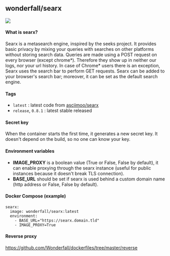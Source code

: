 ## wonderfall/searx

![](https://i.goopics.net/ls.png)

#### What is searx?
Searx is a metasearch engine, inspired by the seeks project.
It provides basic privacy by mixing your queries with searches on other platforms without storing search data. Queries are made using a POST request on every browser (except chrome*). Therefore they show up in neither our logs, nor your url history. In case of Chrome* users there is an exception, Searx uses the search bar to perform GET requests. Searx can be added to your browser's search bar; moreover, it can be set as the default search engine. 

#### Tags
- `latest` : latest code from [asciimoo/searx](https://github.com/asciimoo/searx)
- `release`, `0.8.1` : latest stable released

#### Secret key
When the container starts the first time, it generates a new secret key. It doesn't depend on the build, so no one can know your key. 

#### Environment variables
- **IMAGE_PROXY** is a boolean value (True or False, False by default), it can enable proxying through the searx instance (useful for public instances because it doesn't break TLS connection). 
- **BASE_URL** should be set if searx is used behind a custom domain name (http address or False, False by default).

#### Docker Compose (example)
```
searx:
  image: wonderfall/searx:latest
  environment:
    - BASE_URL="https://searx.domain.tld"
    - IMAGE_PROXY=True
```

#### Reverse proxy
https://github.com/Wonderfall/dockerfiles/tree/master/reverse
